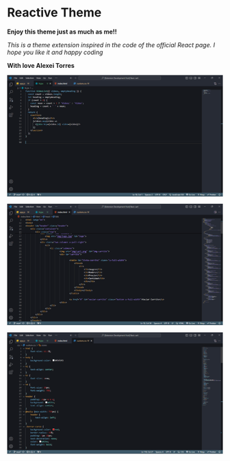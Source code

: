# Reactive Theme

**Enjoy this theme just as much as me!!**

*This is a theme extension inspired in the code of the official React page. I hope you like it and happy coding*

**With love Alexei Torres**

![alt](./examples/photo1.png)

![alt](./examples/photo2.png)

![alt](./examples/photo3.png)


